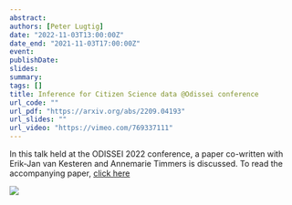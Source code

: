 ```yaml
---
abstract:
authors: [Peter Lugtig]
date: "2022-11-03T13:00:00Z"
date_end: "2021-11-03T17:00:00Z"
event:
publishDate: 
slides:
summary:
tags: []
title: Inference for Citizen Science data @Odissei conference
url_code: ""
url_pdf: "https://arxiv.org/abs/2209.04193"
url_slides: ""
url_video: "https://vimeo.com/769337111"
---
```

In this talk held at the ODISSEI 2022 conference, a paper co-written with Erik-Jan van Kesteren and Annemarie Timmers is discussed. To read the accompanying paper, [click here](https://arxiv.org/abs/2209.04193)

![](https://vimeo.com/769337111)

